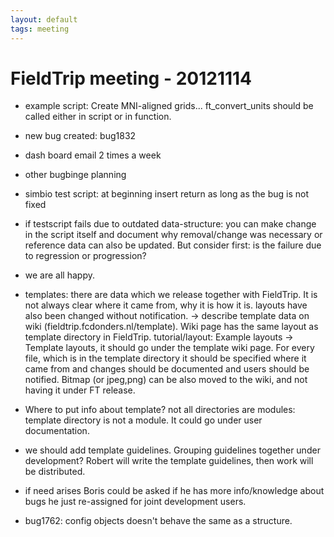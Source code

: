 ```yaml
---
layout: default
tags: meeting
---
```


# FieldTrip meeting - 20121114

*  example script: Create MNI-aligned grids... ft_convert_units should be called either in script or in function.

*  new bug created: bug1832

*  dash board email 2 times a week 

*  other bugbinge planning

*  simbio test script: at beginning insert return as long as the bug is not fixed

*  if testscript fails due to outdated data-structure: you can make change in the script itself and document why removal/change was necessary or reference data can also be updated. But consider first: is the failure due to regression or progression?

*  we are all happy.

*  templates: there are data which we release together with FieldTrip. It is not always clear where it came from, why it is how it is. layouts have also been changed without notification. -> describe template data on wiki (fieldtrip.fcdonders.nl/template). Wiki page has the same layout as template directory in FieldTrip. tutorial/layout: Example layouts -> Template layouts, it should go under the template wiki page. For every file, which is in the template directory it should be specified where it came from and changes should be documented and users should be notified. Bitmap (or jpeg,png) can be also moved to the wiki, and not having it under FT release. 

*  Where to put info about template? not all directories are modules: template directory is not a module. It could go under user documentation.

*  we should add template guidelines. Grouping guidelines together under development? Robert will write the template guidelines, then work will be distributed.

*  if need arises Boris could be asked if he has more info/knowledge about bugs he just re-assigned for joint development users.
*  bug1762: config objects doesn't behave the same as a structure. 
